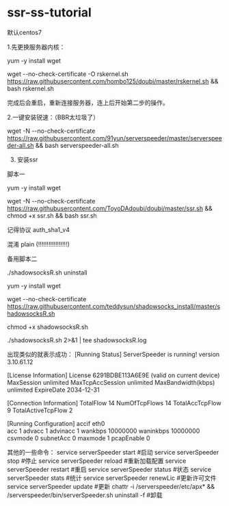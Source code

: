 # ssr-ss-tutorial

默认centos7 

1.先更换服务器内核：

yum -y install wget

wget --no-check-certificate -O rskernel.sh https://raw.githubusercontent.com/hombo125/doubi/master/rskernel.sh && bash rskernel.sh


完成后会重启，重新连接服务器，连上后开始第二步的操作。

2.一键安装锐速：（BBR太垃圾了）

wget -N --no-check-certificate https://raw.githubusercontent.com/91yun/serverspeeder/master/serverspeeder-all.sh && bash serverspeeder-all.sh

3. 安装ssr

脚本一

yum -y install wget

wget -N --no-check-certificate https://raw.githubusercontent.com/ToyoDAdoubi/doubi/master/ssr.sh && chmod +x ssr.sh && bash ssr.sh

记得协议 auth_sha1_v4

混淆 plain  (!!!!!!!!!!!!!!!!!)

备用脚本二

./shadowsocksR.sh uninstall

yum -y install wget

wget --no-check-certificate https://raw.githubusercontent.com/teddysun/shadowsocks_install/master/shadowsocksR.sh

chmod +x shadowsocksR.sh

./shadowsocksR.sh 2>&1 | tee shadowsocksR.log



出现类似的就表示成功：
[Running Status]
ServerSpeeder is running!
version              3.10.61.12

[License Information]
License              6291BDBE113A6E9E (valid on current device)
MaxSession           unlimited
MaxTcpAccSession     unlimited
MaxBandwidth(kbps)   unlimited
ExpireDate           2034-12-31

[Connection Information]
TotalFlow            14
NumOfTcpFlows        14
TotalAccTcpFlow      9
TotalActiveTcpFlow   2

[Running Configuration]
accif                eth0       
acc                  1
advacc               1
advinacc             1
wankbps              10000000
waninkbps            10000000
csvmode              0
subnetAcc            0
maxmode              1
pcapEnable           0


其他的一些命令：
service serverSpeeder start #启动
service serverSpeeder stop #停止
service serverSpeeder reload #重新加载配置
service serverSpeeder restart #重启
service serverSpeeder status #状态
service serverSpeeder stats #统计
service serverSpeeder renewLic #更新许可文件
service serverSpeeder update #更新
chattr -i /serverspeeder/etc/apx* && /serverspeeder/bin/serverSpeeder.sh uninstall -f #卸载




